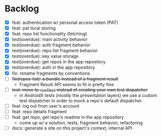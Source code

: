 # Backlog
- [x] feat: authentication w/ personal access token (PAT)
- [x] feat: pat local storing
- [x] feat: repo list functionality (fetching)
- [x] test(overdue): main activity behavior
- [x] test(overdue): auth fragment behavior
- [x] test(overdue): repo list fragment behavior
- [x] test(overdue): key value storage
- [x] test(overdue): get repos in the app repository
- [x] test(overdue): auth in the app repository
- [x] fix: rename fragments by conventions
- [ ] ~~fix(repos-list): a bundle instead of a fragment result~~
  - Fragment Result API seems to fit in pretty fine
- [ ] ~~test: move to `runTest` instead of creating your own test dispatcher~~
  - in AndroidX tests (mostly the presentation layers) we use a custom test dispatcher in
  order to mock a repo's default dispatcher
- [ ] feat: log out from user's account
- [ ] feat: repo details fragment
- [ ] feat: get repo, get repo's readme in the app repository
  - come up w/ a solution, tests, fragment behavior, refactoring
- [ ] docs: generate a site on this project's context, internal API